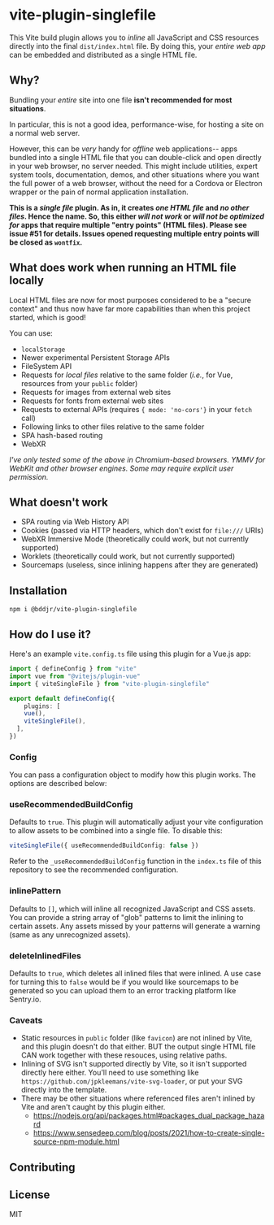 # vite-plugin-singlefile

This Vite build plugin allows you to _inline_ all JavaScript and CSS resources directly into the final `dist/index.html` file. By doing this, your _entire web app_ can be embedded and distributed as a single HTML file.

## Why?

Bundling your _entire_ site into one file **isn't recommended for most situations**.

In particular, this is not a good idea, performance-wise, for hosting a site on a normal web server.

However, this can be _very_ handy for _offline_ web applications-- apps bundled into a single HTML file that you can double-click and open directly in your web browser, no server needed. This might include utilities, expert system tools, documentation, demos, and other situations where you want the full power of a web browser, without the need for a Cordova or Electron wrapper or the pain of normal application installation.

**This is a _single file_ plugin. As in, it creates _one HTML file_ and _no other files_. Hence the name. So, this either _will not work_ or _will not be optimized for_ apps that require multiple "entry points" (HTML files). Please see issue #51 for details. Issues opened requesting multiple entry points will be closed as `wontfix`.**

## What does work when running an HTML file locally

Local HTML files are now for most purposes considered to be a "secure context" and thus now have far more capabilities than when this project started, which is good!

You can use:

- `localStorage`
- Newer experimental Persistent Storage APIs
- FileSystem API
- Requests for _local files_ relative to the same folder (_i.e._, for Vue, resources from your `public` folder)
- Requests for images from external web sites
- Requests for fonts from external web sites
- Requests to external APIs (requires `{ mode: 'no-cors'}` in your `fetch` call)
- Following links to other files relative to the same folder
- SPA hash-based routing
- WebXR

_I've only tested some of the above in Chromium-based browsers. YMMV for WebKit and other browser engines. Some may require explicit user permission._

## What doesn't work

- SPA routing via Web History API
- Cookies (passed via HTTP headers, which don't exist for `file:///` URIs)
- WebXR Immersive Mode (theoretically could work, but not currently supported)
- Worklets (theoretically could work, but not currently supported)
- Sourcemaps (useless, since inlining happens after they are generated)

## Installation

```shell
npm i @bddjr/vite-plugin-singlefile
```

## How do I use it?

Here's an example `vite.config.ts` file using this plugin for a Vue.js app:

```ts
import { defineConfig } from "vite"
import vue from "@vitejs/plugin-vue"
import { viteSingleFile } from "vite-plugin-singlefile"

export default defineConfig({
	plugins: [
    vue(),
    viteSingleFile(),
  ],
})
```

### Config

You can pass a configuration object to modify how this plugin works. The options are described below:

### useRecommendedBuildConfig

Defaults to `true`. This plugin will automatically adjust your vite configuration to allow assets to
be combined into a single file. To disable this:

```ts
viteSingleFile({ useRecommendedBuildConfig: false })
```

Refer to the `_useRecommendedBuildConfig` function in the `index.ts` file of this repository to see the
recommended configuration.

### inlinePattern

Defaults to `[]`, which will inline all recognized JavaScript and CSS assets. You can provide a string
array of "glob" patterns to limit the inlining to certain assets. Any assets missed by your patterns will
generate a warning (same as any unrecognized assets).

### deleteInlinedFiles

Defaults to `true`, which deletes all inlined files that were inlined. A use case for turning this to `false` would be if you would like sourcemaps to be generated so you can upload them to an error tracking platform like Sentry.io.

### Caveats

- Static resources in `public` folder (like `favicon`) are not inlined by Vite, and this plugin doesn't do that either. BUT the output single HTML file CAN work together with these resouces, using relative paths.
- Inlining of SVG isn't supported directly by Vite, so it isn't supported directly here either. You'll need to use something like `https://github.com/jpkleemans/vite-svg-loader`, or put your SVG directly into the template.
- There may be other situations where referenced files aren't inlined by Vite and aren't caught by this plugin either.
  - <https://nodejs.org/api/packages.html#packages_dual_package_hazard>
  - <https://www.sensedeep.com/blog/posts/2021/how-to-create-single-source-npm-module.html>

## Contributing

<!-- - Please have PrettierJS installed so your IDE formatting doesn't overwrite the formatting in the source files
- Please clone [vite-plugin-singlefile-example](https://github.com/richardtallent/vite-plugin-singlefile-example) in a sister folder and use it to test your modifications to this plugin before submitting a PR. (I'm happy to take PRs for it as well if you want to add more edge cases to test, such as a large third-party dependency. It's pretty barebones for now.)
- I wasn't able to persuade Jest to run on the bare source file, so it instead compiles and runs the CommonJS distribution file. -->

## License

MIT
